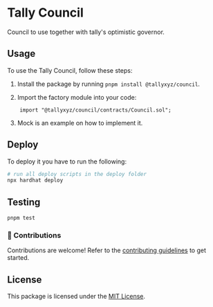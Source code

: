 # Tally Council

Council to use together with tally's optimistic governor.

## Usage

To use the Tally Council, follow these steps:

1. Install the package by running `pnpm install @tallyxyz/council`.

2. Import the factory module into your code:

```solidity
    import "@tallyxyz/council/contracts/Council.sol";
```
3. Mock is an example on how to implement it.

## Deploy

To deploy it you have to run the following:

```bash
# run all deploy scripts in the deploy folder
npx hardhat deploy
```

## Testing

```
pnpm test
```

### 🤝 Contributions

Contributions are welcome! Refer to the [contributing guidelines](CONTRIBUTING.md) to get started.

## License

This package is licensed under the [MIT License](LICENSE.md).